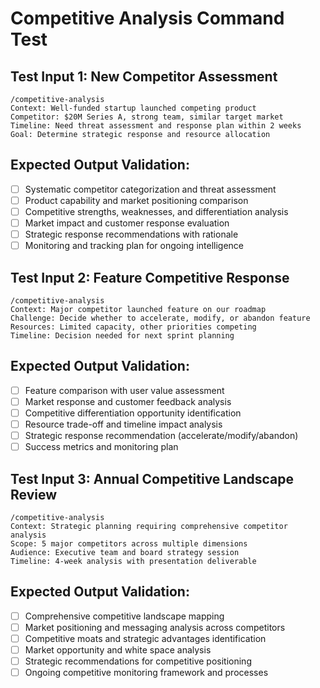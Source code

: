 # Competitive Analysis Command Test

## Test Input 1: New Competitor Assessment
```
/competitive-analysis
Context: Well-funded startup launched competing product
Competitor: $20M Series A, strong team, similar target market
Timeline: Need threat assessment and response plan within 2 weeks
Goal: Determine strategic response and resource allocation
```

## Expected Output Validation:
- [ ] Systematic competitor categorization and threat assessment
- [ ] Product capability and market positioning comparison
- [ ] Competitive strengths, weaknesses, and differentiation analysis
- [ ] Market impact and customer response evaluation
- [ ] Strategic response recommendations with rationale
- [ ] Monitoring and tracking plan for ongoing intelligence

## Test Input 2: Feature Competitive Response
```
/competitive-analysis
Context: Major competitor launched feature on our roadmap
Challenge: Decide whether to accelerate, modify, or abandon feature
Resources: Limited capacity, other priorities competing
Timeline: Decision needed for next sprint planning
```

## Expected Output Validation:
- [ ] Feature comparison with user value assessment
- [ ] Market response and customer feedback analysis
- [ ] Competitive differentiation opportunity identification
- [ ] Resource trade-off and timeline impact analysis
- [ ] Strategic response recommendation (accelerate/modify/abandon)
- [ ] Success metrics and monitoring plan

## Test Input 3: Annual Competitive Landscape Review
```
/competitive-analysis
Context: Strategic planning requiring comprehensive competitor analysis
Scope: 5 major competitors across multiple dimensions
Audience: Executive team and board strategy session
Timeline: 4-week analysis with presentation deliverable
```

## Expected Output Validation:
- [ ] Comprehensive competitive landscape mapping
- [ ] Market positioning and messaging analysis across competitors
- [ ] Competitive moats and strategic advantages identification
- [ ] Market opportunity and white space analysis
- [ ] Strategic recommendations for competitive positioning
- [ ] Ongoing competitive monitoring framework and processes